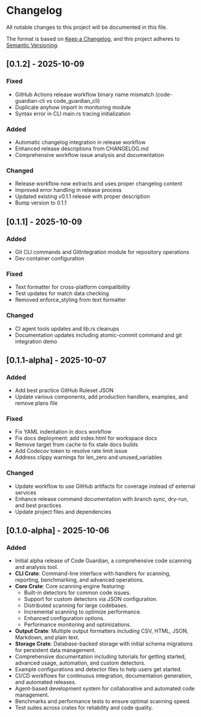 # Changelog

All notable changes to this project will be documented in this file.

The format is based on [Keep a Changelog](https://keepachangelog.com/en/1.0.0/),
and this project adheres to [Semantic Versioning](https://semver.org/spec/v2.0.0.html).

## [0.1.2] - 2025-10-09

### Fixed
- GitHub Actions release workflow binary name mismatch (code-guardian-cli vs code_guardian_cli)
- Duplicate anyhow import in monitoring module
- Syntax error in CLI main.rs tracing initialization

### Added
- Automatic changelog integration in release workflow
- Enhanced release descriptions from CHANGELOG.md
- Comprehensive workflow issue analysis and documentation

### Changed
- Release workflow now extracts and uses proper changelog content
- Improved error handling in release process
- Updated existing v0.1.1 release with proper description
- Bump version to 0.1.1

## [0.1.1] - 2025-10-09

### Added
- Git CLI commands and GitIntegration module for repository operations
- Dev container configuration

### Fixed
- Text formatter for cross-platform compatibility
- Test updates for match data checking
- Removed enforce_styling from text formatter

### Changed
- CI agent tools updates and lib.rs cleanups
- Documentation updates including atomic-commit command and git integration demo

## [0.1.1-alpha] - 2025-10-07

### Added
- Add best practice GitHub Ruleset JSON
- Update various components, add production handlers, examples, and remove plans file

### Fixed
- Fix YAML indentation in docs workflow
- Fix docs deployment: add index.html for workspace docs
- Remove target from cache to fix stale docs builds
- Add Codecov token to resolve rate limit issue
- Address clippy warnings for len_zero and unused_variables

### Changed
- Update workflow to use GitHub artifacts for coverage instead of external services
- Enhance release command documentation with branch sync, dry-run, and best practices
- Update project files and dependencies

## [0.1.0-alpha] - 2025-10-06

### Added
- Initial alpha release of Code Guardian, a comprehensive code scanning and analysis tool.
- **CLI Crate**: Command-line interface with handlers for scanning, reporting, benchmarking, and advanced operations.
- **Core Crate**: Core scanning engine featuring:
  - Built-in detectors for common code issues.
  - Support for custom detectors via JSON configuration.
  - Distributed scanning for large codebases.
  - Incremental scanning to optimize performance.
  - Enhanced configuration options.
  - Performance monitoring and optimizations.
- **Output Crate**: Multiple output formatters including CSV, HTML, JSON, Markdown, and plain text.
- **Storage Crate**: Database-backed storage with initial schema migrations for persistent data management.
- Comprehensive documentation including tutorials for getting started, advanced usage, automation, and custom detectors.
- Example configurations and detector files to help users get started.
- CI/CD workflows for continuous integration, documentation generation, and automated releases.
- Agent-based development system for collaborative and automated code management.
- Benchmarks and performance tests to ensure optimal scanning speed.
- Test suites across crates for reliability and code quality.
